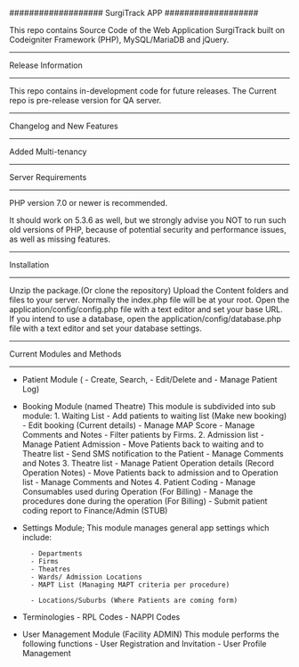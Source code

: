 ###################
SurgiTrack APP
###################

This repo contains Source Code of the Web Application SurgiTrack built on Codeigniter Framework (PHP), MySQL/MariaDB and jQuery.


*******************
Release Information
*******************

This repo contains in-development code for future releases. The Current repo is pre-release version for QA server.


**************************
Changelog and New Features
**************************


Added Multi-tenancy 

*******************
Server Requirements
*******************

PHP version 7.0 or newer is recommended.

It should work on 5.3.6 as well, but we strongly advise you NOT to run
such old versions of PHP, because of potential security and performance
issues, as well as missing features.

************
Installation
************

Unzip the package.(Or clone the repository)
Upload the Content folders and files to your server. Normally the index.php file will be at your root.
Open the application/config/config.php file with a text editor and set your base URL. 
If you intend to use a database, open the application/config/database.php file with a text editor and set your database settings.




*********
Current Modules and Methods
*********

-  Patient Module (
        - Create, Search, 
        - Edit/Delete and 
        - Manage Patient Log)
-  Booking Module (named Theatre)
    This module is subdivided into sub module:
       1. Waiting List
            - Add patients to waiting list (Make new booking)
            - Edit booking (Current details)
            - Manage MAP Score
            - Manage Comments and Notes
            - Filter patients by Firms.
       2. Admission list
            - Manage Patient Admission
            - Move Patients back to waiting and to Theatre list
            - Send SMS notification to the Patient
            - Manage Comments and Notes
       3. Theatre list
            - Manage Patient Operation details (Record Operation Notes)
            - Move Patients back to admission and to Operation list
            - Manage Comments and Notes
       4. Patient Coding
            - Manage Consumables used during Operation (For Billing)
            - Manage the procedures done during the operation (For Billing)
            - Submit patient coding report to Finance/Admin (STUB)
       
- Settings Module; This module manages general app settings which include:       
      
        - Departments
        - Firms
        - Theatres
        - Wards/ Admission Locations
        - MAPT List (Managing MAPT criteria per procedure)

        - Locations/Suburbs (Where Patients are coming form)
- Terminologies
		- RPL Codes
		- NAPPI Codes
- User Management Module (Facility ADMIN)
    This module performs the following functions
        - User Registration and Invitation 
        - User Profile Management 